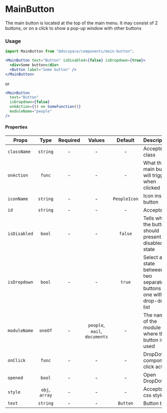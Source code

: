 # MainButton

The main button is located at the top of the main menu. It may consist of 2 buttons, or on a click to show a pop-up window with other buttons

### Usage

```js
import MainButton from "@docspace/components/main-button";
```

```jsx
<MainButton text="Button" isDisabled={false} isDropdown={true}>
  <div>Some button</div>
  <Button label="Some button" />
</MainButton>
```

or

```jsx
<MainButton
  text="Button"
  isDropdown={false}
  onkAction={() => SomeFunction()}
  moduleName="people"
/>
```

#### Properties

| Props        |      Type      | Required |            Values             |   Default    | Description                                                              |
| ------------ | :------------: | :------: | :---------------------------: | :----------: | ------------------------------------------------------------------------ |
| `className`  |    `string`    |    -     |               -               |      -       | Accepts class                                                            |
| `onAction`   |     `func`     |    -     |               -               |      -       | What the main button will trigger when clicked                           |
| `iconName`   |    `string`    |    -     |               -               | `PeopleIcon` | Icon inside button                                                       |
| `id`         |    `string`    |    -     |               -               |      -       | Accepts id                                                               |
| `isDisabled` |     `bool`     |    -     |               -               |   `false`    | Tells when the button should present a disabled state                    |
| `isDropdown` |     `bool`     |    -     |               -               |    `true`    | Select a state between two separate buttons or one with a drop-down list |
| `moduleName` |    `oneOf`     |    -     | `people`, `mail`, `documents` |      -       | The name of the module where the button is used                          |
| `onClick`    |     `func`     |    -     |               -               |      -       | DropDown component click action                                          |
| `opened`     |     `bool`     |    -     |               -               |      -       | Open DropDown                                                            |
| `style`      | `obj`, `array` |    -     |               -               |      -       | Accepts css style                                                        |
| `text`       |    `string`    |    -     |               -               |   `Button`   | Button text                                                              |
